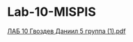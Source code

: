 # Lab-10-MISPIS
[ЛАБ 10 Гвоздев Даниил 5 группа (1).pdf](https://github.com/StudentDaniil/Lab-10-MISPIS/files/13779903/10.5.1.pdf)
